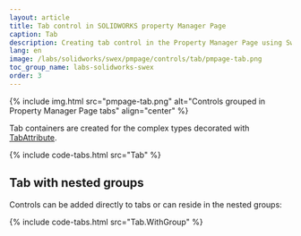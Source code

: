 ```yaml
---
layout: article
title: Tab control in SOLIDWORKS property Manager Page
caption: Tab
description: Creating tab control in the Property Manager Page using SwEx.PMPage framework
lang: en
image: /labs/solidworks/swex/pmpage/controls/tab/pmpage-tab.png
toc_group_name: labs-solidworks-swex
order: 3
---
```

{% include img.html src="pmpage-tab.png" alt="Controls grouped in Property Manager Page tabs" align="center" %}

Tab containers are created for the complex types decorated with [TabAttribute](https://docs.codestack.net/swex/pmpage/html/T_CodeStack_SwEx_PMPage_Attributes_TabAttribute.htm).

{% include code-tabs.html src="Tab" %}

## Tab with nested groups

Controls can be added directly to tabs or can reside in the nested groups:

{% include code-tabs.html src="Tab.WithGroup" %}
